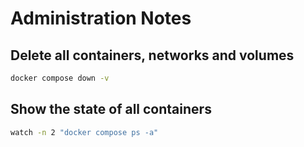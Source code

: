 # Administration Notes

## Delete all containers, networks and volumes

```bash
docker compose down -v
```

## Show the state of all containers

```bash
watch -n 2 "docker compose ps -a"
```